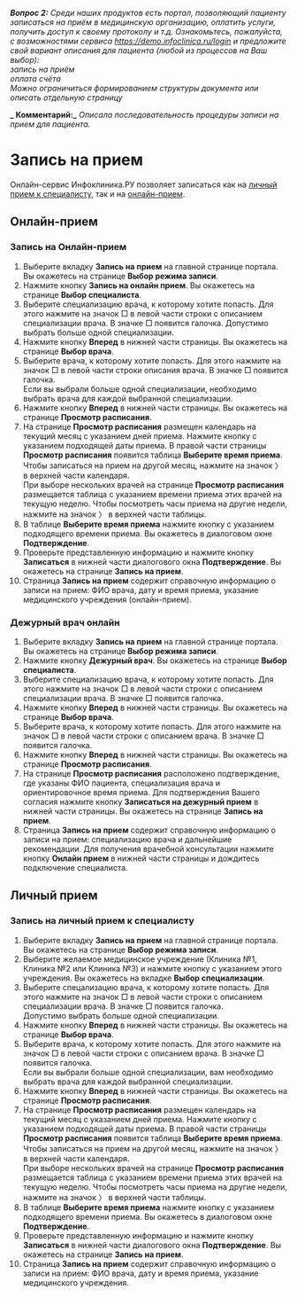 **_Вопрос 2:_**  *Среди наших продуктов есть портал, позволяющий пациенту записаться на приём в медицинскую организацию, оплатить услуги, получить доступ к своему протоколу и т.д.
Ознакомьтесь, пожалуйста, с возможностями сервиса https://demo.infoclinica.ru/login и предложите свой вариант описания для пациента (любой из процессов на Ваш выбор):  
запись на приём  
оплата счёта  
Можно ограничиться формированием структуры документа или описать отдельную страницу*


**_ Комментарий:_** *Описала последовательность процедуры записи на прием для пациента.*
# Запись на прием
Онлайн-сервис Инфоклиника.РУ позволяет записаться как на [личный прием к специалисту](#aaa), так и на [онлайн-прием](#bbb). 
## <a name="bbb"></a>Онлайн-прием
### Запись на Онлайн-прием
1. Выберите вкладку **Запись на прием** на главной странице портала. Вы окажетесь на странице **Выбор режима записи**.
1. Нажмите кнопку **Запись на онлайн прием**. Вы окажетесь на странице **Выбор специалиста**.
1.  Выберите специализацию врача, к которому хотите попасть. Для этого нажмите на значок  □ в левой части строки с описанием специализации врача. В значке □ появится галочка. Допустимо выбрать больше одной специализации.
1.  Нажмите кнопку **Вперед** в нижней части страницы. Вы окажетесь на странице **Выбор врача**.
1.  Выберите врача, к которому хотите попасть. Для этого нажмите на значок □ в левой части строки описания врача. В значке □ появится галочка.   
Если вы выбрали больше одной специализации, необходимо выбрать врача для каждой выбранной специализации.  
1. Нажмите кнопку **Вперед** в нижней части страницы. Вы окажетесь на странице **Просмотр расписания**.  
1.  На странице **Просмотр расписания** размещен календарь на текущий месяц с указанием дней приема. Нажмите кнопку с указанием подходящей даты приема. В правой части страницы **Просмотр расписания** появится таблица **Выберите время приема**.  
Чтобы записаться на прием на другой месяц, нажмите на значок 〉 в верхней части календаря.  
При выборе нескольких врачей на странице **Просмотр расписания** размещается таблица с указанием времени приема этих врачей на текущую неделю. Чтобы посмотреть часы приема на другие недели, нажмите на значок 〉 в верхней части таблицы.
1. В таблице **Выберите время приема** нажмите кнопку с указанием подходящего времени приема. Вы окажетесь в диалоговом окне **Подтверждение**.
1. Проверьте представленную информацию и нажмите кнопку **Записаться** в нижней части диалогового окна **Подтверждение**. Вы окажетесь на странице **Запись на прием**.
1. Страница **Запись на прием** содержит справочную информацию о записи на прием: ФИО врача, дату и время приема, указание медицинского учреждения (онлайн-прием). 
### Дежурный врач онлайн
1. Выберите вкладку **Запись на прием** на главной странице портала. Вы окажетесь на странице **Выбор режима записи**.
1. Нажмите кнопку **Дежурный врач**. Вы окажетесь на странице **Выбор специалиста**.
1. Выберите специализацию врача, к которому хотите попасть. Для этого нажмите на значок □ в левой части строки с описанием специализации врача. В значке □ появится галочка.  
1. Нажмите кнопку **Вперед** в нижней части страницы. Вы окажетесь на странице **Выбор врача**.
1. Выберите врача, к которому хотите попасть. Для этого нажмите на значок □ в левой части строки с описанием врача. В значке □ появится галочка.
1. Нажмите кнопку **Вперед** в нижней части страницы. Вы окажетесь на странице **Просмотр расписания**.
1. На странице **Просмотр расписания** расположено подтверждение, где указаны ФИО пациента, специализация врача и ориентировочное время приема. Для подтверждения Вашего согласия нажмите кнопку **Записаться на дежурный прием** в нижней части страницы. Вы окажетесь на странице **Запись на прием**.
1. Страница **Запись на прием** содержит справочную информацию о записи на прием: специализацию врача и дальнейшие рекомендации. Для получения врачебной консультации нажмите кнопку **Онлайн прием** в нижней части страницы и дождитесь подключение специалиста.
## <a name="aaa"></a>Личный прием
### Запись на личный прием к специалисту
1. Выберите вкладку **Запись на прием** на главной странице портала. Вы окажетесь на странице **Выбор режима записи**.
1. Выберите желаемое медицинское учреждение (Клиника №1, Клиника №2 или Клиника №3) и нажмите кнопку с указанием этого учреждения. Вы окажетесь на вкладке **Выбор специализации**.
1. Выберите спецализацию врача, к которому хотите попасть. Для этого нажмите на значок □ в левой части строки с описанием специализации врача. В значке □ появится галочка.  
Допустимо выбрать больше одной специализации.
1. Нажмите кнопку **Вперед** в нижней части страницы. Вы окажетесь на странице **Выбор врача**.
1. Выберите врача, к которому хотите попасть. Для этого нажмите на значок □ в левой части строки с описанием врача. В значке □ появится галочка.  
Если вы выбрали больше одной специализации, вам необходимо выбрать врача для каждой выбранной специализации.
1. Нажмите кнопку **Вперед** в нижней части страницы. Вы окажетесь на странице **Просмотр расписания**.
1. На странице **Просмотр расписания** размещен календарь на текущий месяц с указанием дней приема. Нажмите кнопку с указанием подходящей даты приема. В правой части страницы **Просмотр расписания** появится таблица **Выберите время приема**.  
Чтобы записаться на прием на другой месяц, нажмите на значок 〉 в верхней части календаря.  
При выборе нескольких врачей на странице **Просмотр расписания** размещается таблица с указанием времени приема этих врачей на текущую неделю. Чтобы посмотреть часы приема на другие недели, нажмите на значок 〉 в верхней части таблицы.
1. В таблице **Выберите время приема** нажмите кнопку с указанием подходящего времени приема. Вы окажетесь в диалоговом окне **Подтверждение**.
1. Проверьте представленную информацию и нажмите кнопку **Записаться** в нижней части диалогового окна **Подтверждение**. Вы окажетесь на странице **Запись на прием**.
1. Страница **Запись на прием** содержит справочную информацию о записи на прием: ФИО врача, дату и время приема, указание медицинского учреждения. 
